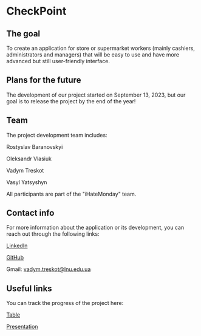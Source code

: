 # CheckPoint
## The goal
To create an application for store or supermarket workers (mainly cashiers, administrators and managers) that will be easy 
to use and have more advanced but still user-friendly interface.

## Plans for the future
The development of our project started on September 13, 2023, but our goal is to release the project by the end of the year!  

## Team
The project development team includes:

Rostyslav Baranovskyi

Oleksandr Vlasiuk

Vadym Treskot

Vasyl Yatsyshyn

All participants are part of the "iHateMonday" team.

## Contact info
For more information about the application or its development, you can reach out through the following links:

[LinkedIn](https://www.linkedin.com/in/vadym-treskot-b92b34290/)

[GitHub](https://github.com/Vadum-cmd)

Gmail: vadym.treskot@lnu.edu.ua

## Useful links
You can track the progress of the project here:

[Table](https://github.com/users/Vadum-cmd/projects/2)

[Presentation](https://github.com/Vadum-cmd/CheckPoint/blob/main/documents/Check.pdf)

